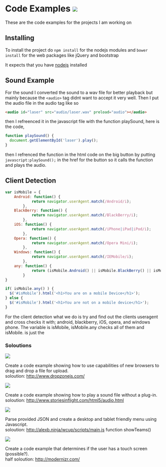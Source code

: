 # Code Examples ![](http://img.shields.io/badge/docs-half-yellow.svg?style=flat) 
These are the code examples for the projects I am working on

## Installing

To install the project do `npm install` for the nodejs modules and `bower install` for the web packages like jQuery and bootstrap

It expects that you have [nodejs](http://nodejs.org) installed

## Sound Example

For the sound I converted the sound to a wav file for better playback but mainly because the `<audio>` tag didnt want to accept it very well.
Then I put the audio file in the audio tag like so
```html
<audio id="laser" src="audio/laser.wav" preload="audio"></audio>
```
then I refreenced it in the javascript file with the function playSound, here is the code,
```javascript
function playSound() {
  document.getElementById('laser').play();
}
```
then I refrenced the function in the html code on the big button by putting `javascript:playSound();` in the href for the button so it calls
the function and plays the audio.

## Client Detection

```javascript
var isMobile = {
    Android: function() {
            return navigator.userAgent.match(/Android/i);
        },
    BlackBerry: function() {
            return navigator.userAgent.match(/BlackBerry/i);
        },
    iOS: function() {
            return navigator.userAgent.match(/iPhone|iPad|iPod/i);
        },
    Opera: function() {
            return navigator.userAgent.match(/Opera Mini/i);
        },
    Windows: function() {
            return navigator.userAgent.match(/IEMobile/i);
        },
    any: function() {
            return (isMobile.Android() || isMobile.BlackBerry() || isMobile.iOS() || isMobile.Opera() || isMobile.Windows());
        }
}

if( isMobile.any() ) {
  $('#isMobile').html('<h1>You are on a mobile Device</h1>');
} else {
  $('#isMobile').html('<h1>You are not on a mobile device</h1>');
}
```
For the client detection what we do is try and find out the clients useragent and cross checks it with; android, blackberry, iOS, opera, and windows phone.
The variable is isMobile, isMobile.any checks all of them and isMobile.<useragent> is just the <useragent>

### Soloutions

![](http://img.shields.io/badge/drag%20and%20drop-half-yellow.svg)

Create a code example showing how to use capabilities of new browsers to
drag and drop a file for upload.  
soloution: http://www.dropzonejs.com/  

![](http://img.shields.io/badge/sound-complete-green.svg)

Create a code example showing how to play a sound file without a plug-in.  
soloution: http://www.storiesinflight.com/html5/audio.html  

![](http://img.shields.io/badge/JSON%20Menu-half-yellow.svg)

Parse provided JSON and create a desktop and tablet friendly menu using Javascript.  
soloution: http://alexb.ninja/wcup/scripts/main.js function showTeams()  

![](http://img.shields.io/badge/Client%20Detection-complete-green.svg)

Create a code example that determines if the user has a touch screen (possible?).  
half soloution: http://modernizr.com/
